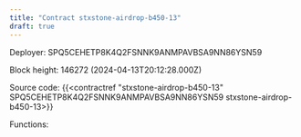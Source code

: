 ```yaml
---
title: "Contract stxstone-airdrop-b450-13"
draft: true
---
```

Deployer: SPQ5CEHETP8K4Q2FSNNK9ANMPAVBSA9NN86YSN59


 



Block height: 146272 (2024-04-13T20:12:28.000Z)

Source code: {{<contractref "stxstone-airdrop-b450-13" SPQ5CEHETP8K4Q2FSNNK9ANMPAVBSA9NN86YSN59 stxstone-airdrop-b450-13>}}

Functions:


